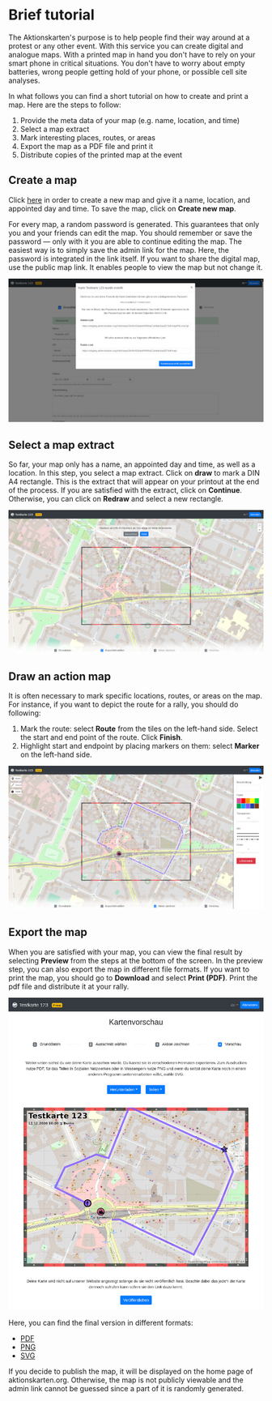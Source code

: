 Brief tutorial
==============

The Aktionskarten's purpose is to help people find their way around at a
protest or any other event. With this service you can create digital and
analogue maps. With a printed map in hand you don't have to rely on your
smart phone in critical situations. You don't have to worry about empty
batteries, wrong people getting hold of your phone, or possible cell site
analyses.

In what follows you can find a short tutorial on how to create and print a map. Here are
the steps to follow:

1. Provide the meta data of your map (e.g. name, location, and time)
2. Select a map extract
3. Mark interesting places, routes, or areas
4. Export the map as a PDF file and print it
5. Distribute copies of the printed map at the event


Create a map
------------

Click [here](https://staging.aktionskarten.org/#/en/maps/new) in order to create
a new map and give it a name, location, and appointed day and time.
To save the map, click on **Create new map**.

For every map, a random password is generated. This guarantees that only you
and your friends can edit the map. You should remember or save the password —
only with it you are able to continue editing the map. The easiest way is to
simply save the admin link for the map. Here, the password is integrated in the
link itself. If you want to share the digital map, use the public map link. It
enables people to view the map but not change it.

![Create a map](imgs/howto_map_created.jpg)


Select a map extract
--------------------

So far, your map only has a name, an appointed day and time, as well as a
location. In this step, you select a map extract. Click on **draw** to mark a
DIN A4 rectangle. This is the extract that will appear on your printout at the
end of the process. If you are satisfied with the extract, click on
**Continue**. Otherwise, you can click on **Redraw** and select a new rectangle.

![Bounding box selected](imgs/howto_bbox_selected.jpg)


Draw an action map
------------------

It is often necessary to mark specific locations, routes, or areas on the map.
For instance, if you want to depict the route for a rally, you should do
following:

1. Mark the route: select **Route** from the tiles on the left-hand side.
   Select the start and end point of the route. Click **Finish**.
2. Highlight start and endpoint by placing markers on them: select **Marker**
   on the left-hand side.

![Edit a map](imgs/howto_map_editing.jpg)


Export the map
--------------

When you are satisfied with your map, you can view the final result by selecting
**Preview** from the steps at the bottom of the screen. In the preview step, you
can also export the map in different file formats. If you want to print the map,
you should go to **Download** and select **Print (PDF)**. Print the pdf file
and distribute it at your rally.

![Preview a map](imgs/howto_map_preview.jpg)

Here, you can find the final version in different formats:

* [PDF](imgs/final.pdf)
* [PNG](imgs/final.png)
* [SVG](imgs/final.svg)

If you decide to publish the map, it will be displayed on the home page of
aktionskarten.org. Otherwise, the map is not publicly viewable and the admin
link cannot be guessed since a part of it is randomly generated.
